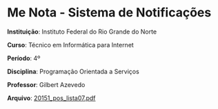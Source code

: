 # Me Nota - Sistema de Notificações

**Instituição**: Instituto Federal do Rio Grande do Norte

**Curso**: Técnico em Informática para Internet

**Período**: 4º

**Disciplina**: Programação Orientada a Serviços

**Professor**: Gilbert Azevedo

**Arquivo**: [20151_pos_lista07.pdf](http://diatinf.ifrn.edu.br/antigo/lib/exe/fetch.php?media=corpodocente:gilbert:20151_pos_lista07.pdf)
